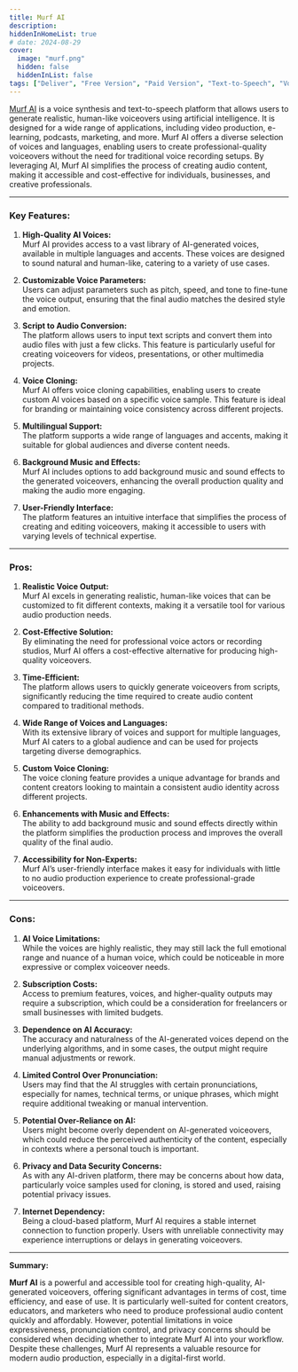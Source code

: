 ```yaml
---
title: Murf AI  
description:  
hiddenInHomeList: true  
# date: 2024-08-29  
cover:  
  image: "murf.png"  
  hidden: false  
  hiddenInList: false  
tags: ["Deliver", "Free Version", "Paid Version", "Text-to-Speech", "Voice Cloning", "Audio Production",]
---
```


[Murf AI](https://murf.ai/) is a voice synthesis and text-to-speech platform that allows users to generate realistic, human-like voiceovers using artificial intelligence. It is designed for a wide range of applications, including video production, e-learning, podcasts, marketing, and more. Murf AI offers a diverse selection of voices and languages, enabling users to create professional-quality voiceovers without the need for traditional voice recording setups. By leveraging AI, Murf AI simplifies the process of creating audio content, making it accessible and cost-effective for individuals, businesses, and creative professionals.

---

### **Key Features:**

1. **High-Quality AI Voices:**  
   Murf AI provides access to a vast library of AI-generated voices, available in multiple languages and accents. These voices are designed to sound natural and human-like, catering to a variety of use cases.

2. **Customizable Voice Parameters:**  
   Users can adjust parameters such as pitch, speed, and tone to fine-tune the voice output, ensuring that the final audio matches the desired style and emotion.

3. **Script to Audio Conversion:**  
   The platform allows users to input text scripts and convert them into audio files with just a few clicks. This feature is particularly useful for creating voiceovers for videos, presentations, or other multimedia projects.

4. **Voice Cloning:**  
   Murf AI offers voice cloning capabilities, enabling users to create custom AI voices based on a specific voice sample. This feature is ideal for branding or maintaining voice consistency across different projects.

5. **Multilingual Support:**  
   The platform supports a wide range of languages and accents, making it suitable for global audiences and diverse content needs.

6. **Background Music and Effects:**  
   Murf AI includes options to add background music and sound effects to the generated voiceovers, enhancing the overall production quality and making the audio more engaging.

7. **User-Friendly Interface:**  
   The platform features an intuitive interface that simplifies the process of creating and editing voiceovers, making it accessible to users with varying levels of technical expertise.

---

### **Pros:**

1. **Realistic Voice Output:**  
   Murf AI excels in generating realistic, human-like voices that can be customized to fit different contexts, making it a versatile tool for various audio production needs.

2. **Cost-Effective Solution:**  
   By eliminating the need for professional voice actors or recording studios, Murf AI offers a cost-effective alternative for producing high-quality voiceovers.

3. **Time-Efficient:**  
   The platform allows users to quickly generate voiceovers from scripts, significantly reducing the time required to create audio content compared to traditional methods.

4. **Wide Range of Voices and Languages:**  
   With its extensive library of voices and support for multiple languages, Murf AI caters to a global audience and can be used for projects targeting diverse demographics.

5. **Custom Voice Cloning:**  
   The voice cloning feature provides a unique advantage for brands and content creators looking to maintain a consistent audio identity across different projects.

6. **Enhancements with Music and Effects:**  
   The ability to add background music and sound effects directly within the platform simplifies the production process and improves the overall quality of the final audio.

7. **Accessibility for Non-Experts:**  
   Murf AI’s user-friendly interface makes it easy for individuals with little to no audio production experience to create professional-grade voiceovers.

---

### **Cons:**

1. **AI Voice Limitations:**  
   While the voices are highly realistic, they may still lack the full emotional range and nuance of a human voice, which could be noticeable in more expressive or complex voiceover needs.

2. **Subscription Costs:**  
   Access to premium features, voices, and higher-quality outputs may require a subscription, which could be a consideration for freelancers or small businesses with limited budgets.

3. **Dependence on AI Accuracy:**  
   The accuracy and naturalness of the AI-generated voices depend on the underlying algorithms, and in some cases, the output might require manual adjustments or rework.

4. **Limited Control Over Pronunciation:**  
   Users may find that the AI struggles with certain pronunciations, especially for names, technical terms, or unique phrases, which might require additional tweaking or manual intervention.

5. **Potential Over-Reliance on AI:**  
   Users might become overly dependent on AI-generated voiceovers, which could reduce the perceived authenticity of the content, especially in contexts where a personal touch is important.

6. **Privacy and Data Security Concerns:**  
   As with any AI-driven platform, there may be concerns about how data, particularly voice samples used for cloning, is stored and used, raising potential privacy issues.

7. **Internet Dependency:**  
   Being a cloud-based platform, Murf AI requires a stable internet connection to function properly. Users with unreliable connectivity may experience interruptions or delays in generating voiceovers.

---

**Summary:**

**Murf AI** is a powerful and accessible tool for creating high-quality, AI-generated voiceovers, offering significant advantages in terms of cost, time efficiency, and ease of use. It is particularly well-suited for content creators, educators, and marketers who need to produce professional audio content quickly and affordably. However, potential limitations in voice expressiveness, pronunciation control, and privacy concerns should be considered when deciding whether to integrate Murf AI into your workflow. Despite these challenges, Murf AI represents a valuable resource for modern audio production, especially in a digital-first world.
